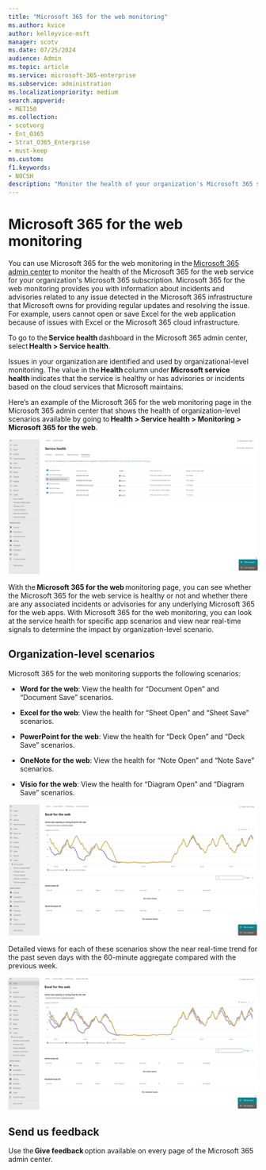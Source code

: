 ```yaml
---
title: "Microsoft 365 for the web monitoring"
ms.author: kvice
author: kelleyvice-msft
manager: scotv
ms.date: 07/25/2024
audience: Admin
ms.topic: article
ms.service: microsoft-365-enterprise
ms.subservice: administration
ms.localizationpriority: medium
search.appverid:
- MET150
ms.collection:
- scotvorg
- Ent_O365
- Strat_O365_Enterprise
- must-keep
ms.custom: 
f1.keywords:
- NOCSH
description: "Monitor the health of your organization's Microsoft 365 subscription by using monitoring in Microsoft 365 for the web."
---
```


# Microsoft 365 for the web monitoring

You can use Microsoft 365 for the web monitoring in the [Microsoft 365 admin center](https://go.microsoft.com/fwlink/p/?linkid=2024339) to monitor the health of the Microsoft 365 for the web service for your organization's Microsoft 365 subscription. Microsoft 365 for the web monitoring provides you with information about incidents and advisories related to any issue detected in the Microsoft 365 infrastructure that Microsoft owns for providing regular updates and resolving the issue. For example, users cannot open or save Excel for the web application because of issues with Excel or the Microsoft 365 cloud infrastructure.

To go to the **Service health** dashboard in the Microsoft 365 admin center, select **Health > Service health**.

Issues in your organization are identified and used by organizational-level monitoring. The value in the **Health** column under **Microsoft service health** indicates that the service is healthy or has advisories or incidents based on the cloud services that Microsoft maintains.

Here’s an example of the Microsoft 365 for the web monitoring page in the Microsoft 365 admin center that shows the health of organization-level scenarios available by going to **Health > Service health > Monitoring > Microsoft 365 for the web**.

![Screenshot of Microsoft 365 for the web monitoring.](../media/microsoft-365-for-the-web-1.png)

With the **Microsoft 365 for the web** monitoring page, you can see whether the Microsoft 365 for the web service is healthy or not and whether there are any associated incidents or advisories for any underlying Microsoft 365 for the web apps. With Microsoft 365 for the web monitoring, you can look at the service health for specific app scenarios and view near real-time signals to determine the impact by organization-level scenario.

## Organization-level scenarios

Microsoft 365 for the web monitoring supports the following scenarios:

- **Word for the web**: View the health for “Document Open” and “Document Save” scenarios.

- **Excel for the web**: View the health for “Sheet Open” and “Sheet Save” scenarios.

- **PowerPoint for the web**: View the health for “Deck Open” and “Deck Save” scenarios.

- **OneNote for the web**: View the health for “Note Open” and “Note Save” scenarios.

- **Visio for the web**: View the health for “Diagram Open” and “Diagram Save” scenarios.

![Screenshot of Excel for the web monitoring.](../media/microsoft-365-for-the-web-2.png)

Detailed views for each of these scenarios show the near real-time trend for the past seven days with the 60-minute aggregate compared with the previous week.

![Second Screenshot of Excel for the web monitoring.](../media/microsoft-365-for-the-web-3.png)

## Send us feedback

Use the **Give feedback** option available on every page of the Microsoft 365 admin center.
